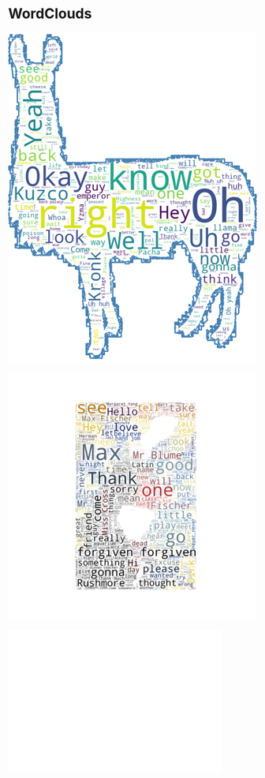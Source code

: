 # WordClouds

![Emperor's New Groove script in the form of a llama](https://github.com/heatherjcohen/WordClouds/blob/master/lllaaaama.png)

![Rushmore Poster and word cloud](https://github.com/heatherjcohen/WordClouds/blob/master/whatdidyoueverdo.png)

![Life Aquatic as the Belafonte](https://github.com/heatherjcohen/WordClouds/blob/master/belafonte.png)
